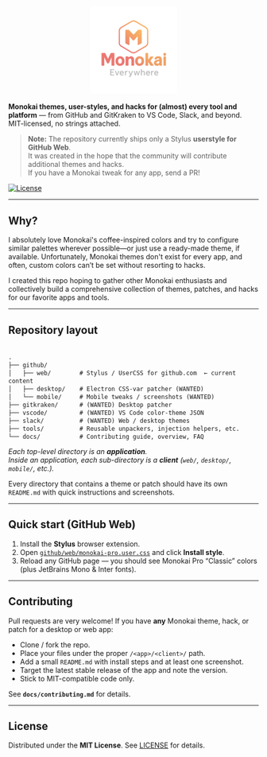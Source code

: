 <p align="center">
  <img src="logo.svg" width="35%" alt="mongospec"/>
</p>

**Monokai themes, user-styles, and hacks for (almost) every tool and platform** — from GitHub and GitKraken to VS Code,
Slack, and beyond.  
MIT-licensed, no strings attached.

> **Note:** The repository currently ships only a Stylus **userstyle for GitHub Web**.  
> It was created in the hope that the community will contribute additional themes and hacks.  
> If you have a Monokai tweak for any app, send a PR!

[![License](https://img.shields.io/badge/license-MIT-blue.svg)](LICENSE)

---

## Why?

I absolutely love Monokai's coffee-inspired colors and try to configure similar palettes wherever possible—or just use a
ready-made theme, if available. Unfortunately, Monokai themes don't exist for every app, and often, custom colors can’t
be set without resorting to hacks.

I created this repo hoping to gather other Monokai enthusiasts and collectively build a comprehensive collection of
themes, patches, and hacks for our favorite apps and tools.

---

## Repository layout

```

.
├── github/
│   ├── web/        # Stylus / UserCSS for github.com  ← current content
│   ├── desktop/    # Electron CSS-var patcher (WANTED)
│   └── mobile/     # Mobile tweaks / screenshots (WANTED)
├── gitkraken/      # (WANTED) Desktop patcher
├── vscode/         # (WANTED) VS Code color-theme JSON
├── slack/          # (WANTED) Web / desktop themes
├── tools/          # Reusable unpackers, injection helpers, etc.
└── docs/           # Contributing guide, overview, FAQ

```

*Each top-level directory is an **application**.  
Inside an application, each sub-directory is a **client** (`web/`, `desktop/`, `mobile/`, etc.).*

Every directory that contains a theme or patch should have its own `README.md` with quick instructions and screenshots.

---

## Quick start (GitHub Web)

1. Install the **Stylus** browser extension.
2. Open [`github/web/monokai-pro.user.css`](github/web/monokai-pro.user.css) and click **Install style**.
3. Reload any GitHub page — you should see Monokai Pro “Classic” colors (plus JetBrains Mono & Inter fonts).

---

## Contributing

Pull requests are very welcome! If you have **any** Monokai theme, hack, or patch for a desktop or web app:

* Clone / fork the repo.
* Place your files under the proper `/<app>/<client>/` path.
* Add a small `README.md` with install steps and at least one screenshot.
* Target the latest stable release of the app and note the version.
* Stick to MIT-compatible code only.

See **`docs/contributing.md`** for details.

---

## License

Distributed under the **MIT License**. See [LICENSE](LICENSE) for details.